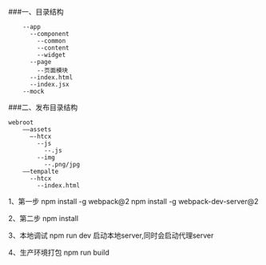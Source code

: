 ###一、目录结构
```
    --app
      --component
        --common
        --content
        --widget
      --page
        --页面模块
      --index.html
      --index.jsx
    --mock
```
 
###二、发布目录结构
```
webroot
    ——assets
      —-htcx
        --js
          --.js
        --img
          --.png/jpg
    ——tempalte 
      --htcx
        --index.html
```

1、第一步
  npm install -g webpack@2
  npm install -g webpack-dev-server@2

2、第二步
  npm install

3、本地调试
  npm run dev 启动本地server,同时会启动代理server

4、生产环境打包
  npm run build


